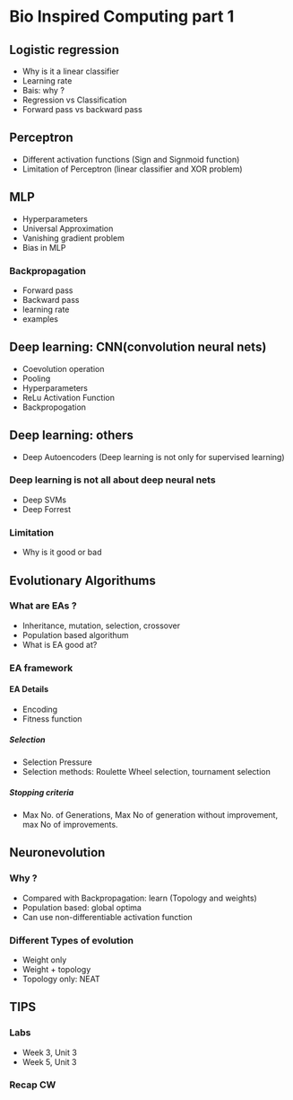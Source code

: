 # Bio Inspired Computing part 1

## Logistic regression 
- Why is it a linear classifier 
- Learning rate 
- Bais: why ? 
- Regression vs Classification 
- Forward pass vs backward pass

## Perceptron 
- Different activation functions (Sign and Signmoid function)
- Limitation of Perceptron (linear classifier and XOR problem)

## MLP
- Hyperparameters 
- Universal Approximation 
- Vanishing gradient problem 
- Bias in MLP
### Backpropagation 
- Forward pass 
- Backward pass 
- learning rate 
- examples 

## Deep learning: CNN(convolution neural nets)
- Coevolution operation 
- Pooling 
- Hyperparameters
- ReLu Activation Function
- Backpropogation

## Deep learning: others 
- Deep Autoencoders (Deep learning is not only for supervised learning)

### Deep learning is not all about deep neural nets 
- Deep SVMs 
- Deep Forrest 

### Limitation
- Why is it good or bad 

## Evolutionary Algorithums 
### What are EAs ?
- Inheritance, mutation, selection, crossover 
- Population based algorithum 
- What is EA good at?
### EA framework 
#### EA Details 
- Encoding 
- Fitness function 
##### Selection 
- Selection Pressure 
- Selection methods: Roulette Wheel selection, tournament selection 
##### Stopping criteria 
- Max No. of Generations, Max No of generation without improvement, max No of improvements.

## Neuronevolution 
### Why ? 
- Compared with Backpropagation: learn (Topology and weights)
- Population based: global optima
- Can use non-differentiable activation function 
### Different Types of evolution 
- Weight only 
- Weight + topology 
- Topology only: NEAT

## TIPS

### Labs 
- Week 3, Unit 3
- Week 5, Unit 3

### Recap CW 

